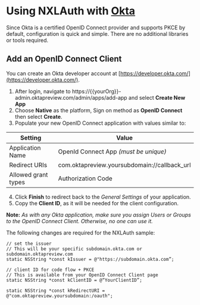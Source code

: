 # Using NXLAuth with [Okta](https://developer.okta.com/docs/api/resources/oidc.html)

Since Okta is a certified OpenID Connect provider and supports PKCE by default, configuration is quick and simple. There are no additional libraries or tools required.

## Add an OpenID Connect Client

You can create an Okta developer account at [https://developer.okta.com/](https://developer.okta.com/). 

  1. After login, navigate to https://{{yourOrg}}-admin.oktapreview.com/admin/apps/add-app and select **Create New App**
  1. Choose **Native** as the platform, Sign on method as **OpenID Connect** then select **Create**.
  1. Populate your new OpenID Connect application with values similar to:

| Setting             | Value                                               |
| ------------------- | --------------------------------------------------- |
| Application Name    | OpenId Connect App *(must be unique)* |
| Redirect URIs       | com.oktapreview.yoursubdomain://callback_url|
| Allowed grant types | Authorization Code |

4. Click **Finish** to redirect back to the *General Settings* of your application.
5. Copy the **Client ID**, as it will be needed for the client configuration.

**Note:** *As with any Okta application, make sure you assign Users or Groups to the OpenID Connect Client. Otherwise, no one can use it.*

The following changes are required for the NXLAuth sample:

```
// set the issuer
// This will be your specific subdomain.okta.com or subdomain.oktapreview.com
static NSString *const kIssuer = @"https://subdomain.okta.com”;

// client ID for code flow + PKCE
// This is available from your OpenID Connect Client page
static NSString *const kClientID = @“YourClientID”;

static NSString *const kRedirectURI = @"com.oktapreview.yoursubdomain:/oauth";
